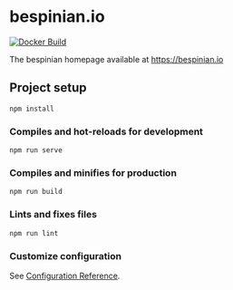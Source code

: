 # bespinian.io

[![Docker Build](https://img.shields.io/docker/cloud/build/bespinian/bespinian.io.svg?style=flat-square)](https://hub.docker.com/r/bespinian/bespinian.io)

The bespinian homepage available at <https://bespinian.io>

## Project setup

```
npm install
```

### Compiles and hot-reloads for development

```
npm run serve
```

### Compiles and minifies for production

```
npm run build
```

### Lints and fixes files

```
npm run lint
```

### Customize configuration

See [Configuration Reference](https://cli.vuejs.org/config/).
